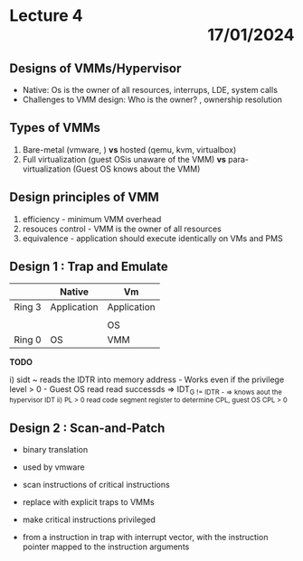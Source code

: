 # Lecture 4 <div style="text-align:right"> 17/01/2024 </div>

## Designs of VMMs/Hypervisor
- Native: Os is the owner of all resources, interrups, LDE, system calls
- Challenges to VMM design: Who is the owner? , ownership resolution

## Types of VMMs
1) Bare-metal (vmware, ) __vs__ hosted (qemu, kvm, virtualbox)
2) Full virtualization (guest OSis unaware of the VMM) __vs__ para-virtualization (Guest OS knows about the VMM)

## Design principles of VMM
1) efficiency - minimum VMM overhead
2) resouces control - VMM is the owner of all resources
3) equivalence - application should execute identically on VMs and PMS

## Design 1 : Trap and Emulate
| | Native | Vm|
|----|----|----|
| Ring 3 | Application | Application |
| | | |
| | | OS| 
| Ring 0| OS | VMM|




__TODO__

i) sidt ~ reads the IDTR into memory address
        - Works even if the privilege level > 0
        - Guest OS read read successds => IDT<sub>G != IDTR
        -                              => knows aout the hypervisor IDT
ii) PL > 0 read code segment register to determine CPL, guest OS CPL > 0


## Design 2 : Scan-and-Patch
- binary translation
- used by vmware

- scan instructions of critical instructions
- replace with explicit traps to VMMs 
- make critical instructions privileged

- from a instruction in trap with interrupt vector, with the instruction pointer mapped to the instruction arguments
